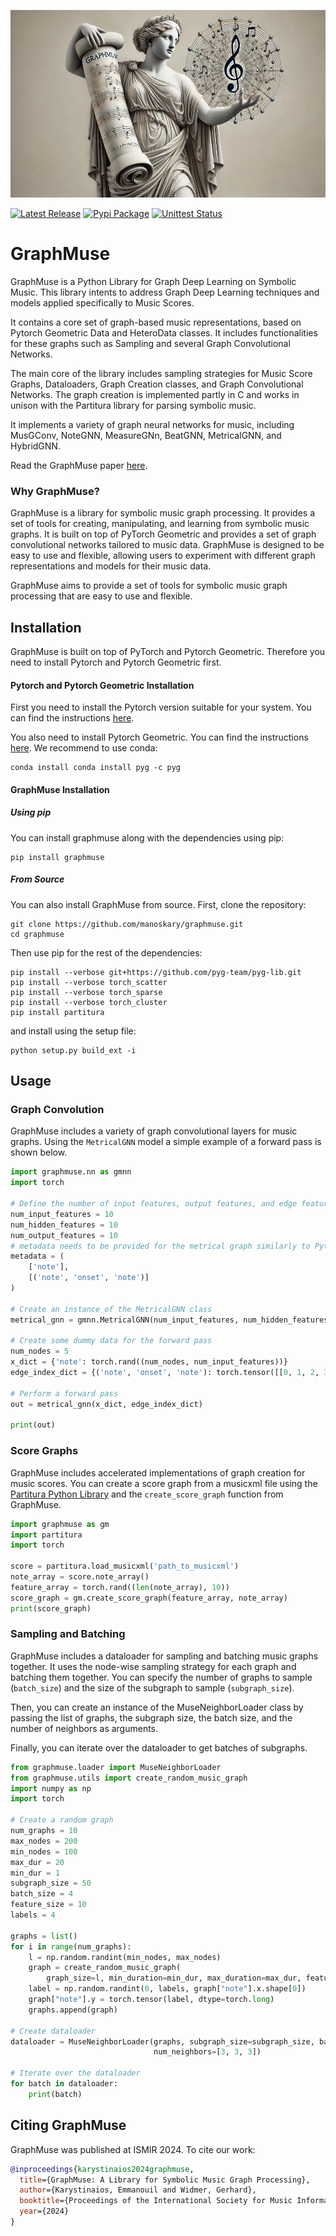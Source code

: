 <p align="center">
   <img src="assets/graphmuse_long.png" height="300">
</p>

[![Latest Release](https://img.shields.io/github/v/release/manoskary/graphmuse)](https://github.com/manoskary/graphmuse/releases)
[![Pypi Package](https://badge.fury.io/py/graphmuse.svg)](https://badge.fury.io/py/graphmuse)
[![Unittest Status](https://github.com/manoskary/graphmuse/workflows/Tests/badge.svg)](https://github.com/manoskary/graphmuse/actions?query=workflow%3ATests)

# GraphMuse
GraphMuse is a Python Library for Graph Deep Learning on Symbolic Music.
This library intents to address Graph Deep Learning techniques and models applied specifically to Music Scores.

It contains a core set of graph-based music representations, based on Pytorch Geometric Data and HeteroData classes.
It includes functionalities for these graphs such as Sampling and several Graph Convolutional Networks.

The main core of the library includes sampling strategies for Music Score Graphs, Dataloaders, Graph Creation classes, and Graph Convolutional Networks.
The graph creation is implemented partly in C and works in unison with the Partitura library for parsing symbolic music.


It implements a variety of graph neural networks for music, including MusGConv, NoteGNN, MeasureGNn, BeatGNN, MetricalGNN, and HybridGNN.

Read the GraphMuse paper [here]([https://arxiv.org/](https://arxiv.org/abs/2407.12671)).

### Why GraphMuse?

GraphMuse is a library for symbolic music graph processing. It provides a set of tools for creating, manipulating, and learning from symbolic music graphs. It is built on top of PyTorch Geometric and provides a set of graph convolutional networks tailored to music data. GraphMuse is designed to be easy to use and flexible, allowing users to experiment with different graph representations and models for their music data.

GraphMuse aims to provide a set of tools for symbolic music graph processing that are easy to use and flexible. 


## Installation


GraphMuse is built on top of PyTorch and Pytorch Geometric. Therefore you need to install Pytorch and Pytorch Geometric first.

#### Pytorch and Pytorch Geometric Installation

First you need to install the Pytorch version suitable for your system.
You can find the instructions [here](https://pytorch.org/get-started/locally/).

You also need to install Pytorch Geometric. You can find the instructions [here](https://pytorch-geometric.readthedocs.io/en/latest/notes/installation.html).
We recommend to use conda:
```shell
conda install conda install pyg -c pyg
```

#### GraphMuse Installation

##### Using pip

You can install graphmuse along with the dependencies using pip:
```shell
pip install graphmuse
```

##### From Source

You can also install GraphMuse from source. First, clone the repository:
```shell
git clone https://github.com/manoskary/graphmuse.git
cd graphmuse
```

Then use pip for the rest of the dependencies:
```shell
pip install --verbose git+https://github.com/pyg-team/pyg-lib.git
pip install --verbose torch_scatter
pip install --verbose torch_sparse
pip install --verbose torch_cluster
pip install partitura
```

and install using the setup file:
```shell
python setup.py build_ext -i
```

## Usage

### Graph Convolution

GraphMuse includes a variety of graph convolutional layers for music graphs.
Using the `MetricalGNN` model a simple example of a forward pass is shown below.


```python
import graphmuse.nn as gmnn
import torch

# Define the number of input features, output features, and edge features
num_input_features = 10
num_hidden_features = 10
num_output_features = 10
# metadata needs to be provided for the metrical graph similarly to Pytorch Geometric heterogeneous graph modules.
metadata = (
    ['note'],
    [('note', 'onset', 'note')]
)

# Create an instance of the MetricalGNN class
metrical_gnn = gmnn.MetricalGNN(num_input_features, num_hidden_features, num_output_features, metadata=metadata)

# Create some dummy data for the forward pass
num_nodes = 5
x_dict = {'note': torch.rand((num_nodes, num_input_features))}
edge_index_dict = {('note', 'onset', 'note'): torch.tensor([[0, 1, 2, 3, 4], [1, 2, 3, 4, 0]])}

# Perform a forward pass
out = metrical_gnn(x_dict, edge_index_dict)

print(out)
```


### Score Graphs

GraphMuse includes accelerated implementations of graph creation for music scores.
You can create a score graph from a musicxml file using the [Partitura Python Library](https://github.com/CPJKU/partitura) and the `create_score_graph` function from GraphMuse.

```python
import graphmuse as gm
import partitura
import torch

score = partitura.load_musicxml('path_to_musicxml')
note_array = score.note_array()
feature_array = torch.rand((len(note_array), 10)) 
score_graph = gm.create_score_graph(feature_array, note_array)
print(score_graph)
```

### Sampling and Batching

GraphMuse includes a dataloader for sampling and batching music graphs together.
It uses the node-wise sampling strategy for each graph and batching them together.
You can specify the number of graphs to sample (`batch_size`) and the size of the subgraph to sample (`subgraph_size`).

Then, you can create an instance of the MuseNeighborLoader class by passing the list of graphs, the subgraph size, the batch size, and the number of neighbors as arguments.  

Finally, you can iterate over the dataloader to get batches of subgraphs.

```python
from graphmuse.loader import MuseNeighborLoader
from graphmuse.utils import create_random_music_graph
import numpy as np
import torch

# Create a random graph
num_graphs = 10
max_nodes = 200
min_nodes = 100
max_dur = 20
min_dur = 1
subgraph_size = 50
batch_size = 4
feature_size = 10
labels = 4

graphs = list()
for i in range(num_graphs):
    l = np.random.randint(min_nodes, max_nodes)
    graph = create_random_music_graph(
        graph_size=l, min_duration=min_dur, max_duration=max_dur, feature_size=feature_size, add_beat_nodes=True)
    label = np.random.randint(0, labels, graph["note"].x.shape[0])
    graph["note"].y = torch.tensor(label, dtype=torch.long)
    graphs.append(graph)

# Create dataloader
dataloader = MuseNeighborLoader(graphs, subgraph_size=subgraph_size, batch_size=batch_size,
                                num_neighbors=[3, 3, 3])

# Iterate over the dataloader
for batch in dataloader:
    print(batch)
```


## Citing GraphMuse

GraphMuse was published at ISMIR 2024. To cite our work:
```bibtex
@inproceedings{karystinaios2024graphmuse,
  title={GraphMuse: A Library for Symbolic Music Graph Processing},
  author={Karystinaios, Emmanouil and Widmer, Gerhard},
  booktitle={Proceedings of the International Society for Music Information Retrieval Conference (ISMIR)},
  year={2024}
}
```
